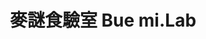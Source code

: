 ---
title: "麥謎食驗室 Bue mi.Lab"
description: "麥謎食驗室 Bue mi.Lab"
layout: shop
keywords:
  - 美食競賽
  - 台灣美食
  - 美食精選
datePublished: "2025-06-30"
dateModified: "2025-07-06"
city: "台南市"
district: "中西區"
address: "台南市中西區青年路90號1樓"
phone: ""
geo: "22.991971741170726, 120.2081855311068"
google_map: "https://maps.app.goo.gl/b5UZWUiHozdvCAb29"
footinder: "https://footinder.com.tw/%e5%8f%b0%e5%8d%97%e5%b8%82%e4%b8%ad%e8%a5%bf%e5%8d%80/362179/"
official: "https://www.facebook.com/buemilab/"
award:
  - name: "500盤"
    year: "2024"
    entries:
      - dishes:
          - "學甲無毒蝦·台.參巴醬·剝皮辣椒"

---